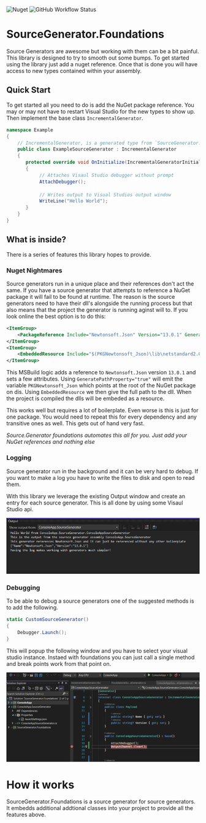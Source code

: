 ![Nuget](https://img.shields.io/nuget/v/SourceGenerator.Foundations) ![GitHub Workflow Status](https://img.shields.io/github/workflow/status/ByronMayne/SourceGenerator.Foundations/.NET)

# SourceGenerator.Foundations

Source Generators are awesome but working with them can be a bit painful. This library is designed to try to smooth out some bumps. To get started using the library just add a nuget reference. Once that is done you will have access to new types contained within your assembly.

## Quick Start

To get started all you need to do is add the NuGet package reference. You may or may not have to restart Visual Studio for the new types to show up. Then implement the base class `IncrementalGenerator`. 

```cs
namespace Example
{
    // IncrementalGenerator, is a generated type from `SourceGenerator.Foundations'
    public class ExampleSourceGenerator : IncrementalGenerator 
    {
       protected override void OnInitialize(IncrementalGeneratorInitializationContext context)
       {
            // Attaches Visaul Studio debugger without prompt 
            AttachDebugger();

            // Writes output to Visual Studios output window
            WriteLine("Hello World");
       }
    }
}
```

## What is inside?

There is a series of features this library hopes to provide.

### Nuget Nightmares

Source generators run in a unique place and their references don't act the same. If you have a source generator that attempts to reference a NuGet package it will fail to be found at runtime. The reason is the source generators need to have their dll's alongside the running process but that also means that the project the generator is running aginst will to. If you look online the best option is to do this:

```xml
<ItemGroup>
    <PackageReference Include="Newtonsoft.Json" Version="13.0.1" GeneratePathProperty="true" PrivateAssets="all" />
</ItemGroup>
<ItemGroup>
    <EmbeddedResource Include="$(PKGNewtonsoft_Json)\lib\netstandard2.0\Newtonsoft.Json.dll" Visible="false" />
</ItemGroup>
```
This MSBuild logic adds a reference to `Newtonsoft.Json` version `13.0.1` and sets a few attributes. Using `GeneratePathProperty="true"` will emit the variable `PKGNewtonsoft_Json` which points at the root of the NuGet package on dis. Using `EmbeddedResource` we then give the full path to the dll. When the project is compiled the dlls will be embeded as a resource.

This works well but requires a lot of boilerplate. Even worse is this is just for one package. You would need to repeat this for every dependency and any transitive ones as well. This gets out of hand very fast.


*Source.Generator foundations automates this all for you. Just add your NuGet references and nothing else*

### Logging 
Source generator run in the background and it can be very hard to debug. If you want to make a log you have to write the files to disk and open to read them. 

With this library we leverage the existing Output window and create an entry for each source generator. This is all done by using some Visaul Studio api.

![output](./img/OutputWindow.png)


### Debugging 

To be able to debug a source generators one of the suggested methods is to add the following.

```cs
static CustomSourceGenerator()
{
    Debugger.Launch();
}
```
This will popup the following window and you have to select your visual studio instance. Instaed with foundations you can just call a single method and break points work from that point on.

![AutoAttach](./img/DebuggerAttach.gif)

# How it works

SourceGenerator.Foundations is a source generator for source generators. It embedds additional addtional classes into your project to provide all the features above. 
